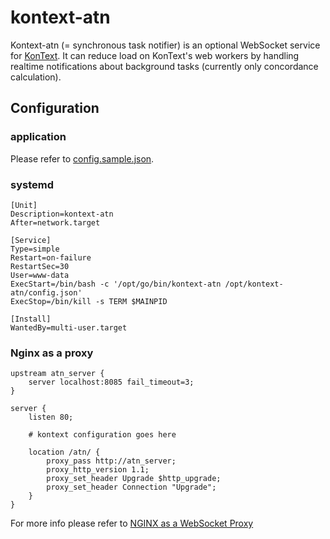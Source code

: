 # kontext-atn

Kontext-atn (= synchronous task notifier) is an optional WebSocket service for
[KonText](https://github.com/czcorpus/kontext). It can reduce load
on KonText's web workers by handling realtime notifications about background tasks
(currently only concordance calculation).


## Configuration

### application

Please refer to [config.sample.json](./config.sample.json).

### systemd

```
[Unit]
Description=kontext-atn
After=network.target

[Service]
Type=simple
Restart=on-failure
RestartSec=30
User=www-data
ExecStart=/bin/bash -c '/opt/go/bin/kontext-atn /opt/kontext-atn/config.json'
ExecStop=/bin/kill -s TERM $MAINPID

[Install]
WantedBy=multi-user.target
```

### Nginx as a proxy

```
upstream atn_server {
    server localhost:8085 fail_timeout=3;
}

server {
    listen 80;

    # kontext configuration goes here

    location /atn/ {
        proxy_pass http://atn_server;
        proxy_http_version 1.1;
        proxy_set_header Upgrade $http_upgrade;
        proxy_set_header Connection "Upgrade";
    }
}
```

For more info please refer to [NGINX as a WebSocket Proxy](https://www.nginx.com/blog/websocket-nginx/)

